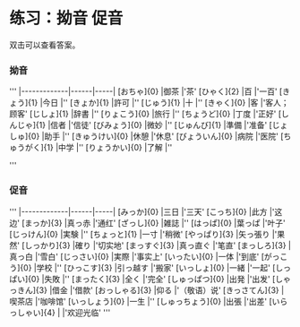 # 练习：拗音 促音

双击可以查看答案。

### 拗音
'''
|-------------|------|-----|
[おちゃ]{0}     |御茶    |'茶'
[ひゃく]{2}     |百    |'一百'
[きょう]{1}     |今日    |''
[きょか]{1}     |許可    |''
[じゅう]{1}     |十    |''
[きゃく]{0}     |客    |'客人；顾客'
[じしょ]{1}     |辞書    |''
[りょこう]{0}     |旅行    |''
[ちょうど]{0}     |丁度    |'正好'
[しんじゃ]{1}     |信者    |'信徒'
[びみょう]{0}     |微妙    |''
[じゅんび]{1}     |準備    |'准备'
[じょしゅ]{0}     |助手    |''
[きゅうけい]{0}     |休憩    |'休息'
[びょういん]{0}     |病院    |'医院'
[ちゅうがく]{1}     |中学    |''
[りょうかい]{0}     |了解    |''

'''

### 促音
'''
|-------------|------|-----|
[みっか]{0}     |三日    |'三天'
[こっち]{0}     |此方    |'这边'
[まっか]{3}     |真っ赤    |'通红'
[ざっし]{0}     |雑誌    |''
[はっぱ]{0}     |葉っぱ    |'叶子'
[じっけん]{0}     |実験    |''
[ちょっと]{1}     |一寸    |'稍微'
[やっぱり]{3}     |矢っ張り    |'果然'
[しっかり]{3}     |確り    |'切实地'
[まっすぐ]{3}     |真っ直ぐ    |'笔直'
[まっしろ]{3}     |真っ白    |'雪白'
[じっさい]{0}     |実際    |'事实上'
[いったい]{0}     |一体    |'到底'
[がっこう]{0}     |学校    |''
[ひっこす]{3}     |引っ越す    |'搬家'
[いっしょ]{0}     |一緒    |'一起'
[しっぱい]{0}     |失敗    |''
[まったく]{3}     |全く    |'完全'
[しゅっぱつ]{0}     |出発    |'出发'
[しゃっきん]{3}     |借金    |'借款'
[おっしゃる]{3}     |仰る    |'（敬语）说'
[きっさてん]{3}     |喫茶店    |'咖啡馆'
[いっしょう]{0}     |一生    |''
[しゅっちょう]{0}     |出張    |'出差'
[いらっしゃい]{4}     |    |'欢迎光临'
'''

<style>
div.peek-answer {
    position: absolute;
    width: max-content;
    bottom: calc(100% - 0.5em);
    left: 0;
    right: 0;
    margin: 0 auto;
    background-color: var(--bg-green);
    border: solid 1px var(--green);
    padding: 0.3em 0.5em;
}
td:first-child {
    position: relative;
    cursor: pointer;
}
table {
    overflow: visible;
}
</style>

<script type="module">
function addClickHandler(){
    let tables = document.getElementsByTagName('table');
    for(let table of tables){
        for(let tr of table.rows){
            tr.cells[0].addEventListener('dblclick', _onClick);
        }
    }
}

import {kanaToRomaji} from '/js/romaji.js';

function _onClick(){
    let td = this;
    let answer = document.createElement('div');
    answer.classList.add('peek-answer');
    answer.textContent = kanaToRomaji(td.innerText).join(' ');
    td.append(answer);
    setTimeout(()=>answer.remove(), 3000);
}

addClickHandler();

</script>